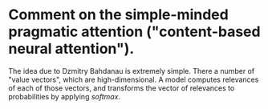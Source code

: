 # Comment on the simple-minded pragmatic attention ("content-based neural attention").

The idea due to Dzmitry Bahdanau is extremely simple. There a number of "value vectors",
which are high-dimensional. A model computes relevances of each of those vectors,
and transforms the vector of relevances to probabilities by applying _softmax_.

